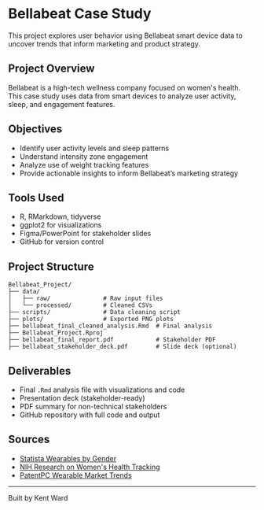 
# Bellabeat Case Study

This project explores user behavior using Bellabeat smart device data to uncover trends that inform marketing and product strategy.

## Project Overview
Bellabeat is a high-tech wellness company focused on women's health. This case study uses data from smart devices to analyze user activity, sleep, and engagement features.

## Objectives
- Identify user activity levels and sleep patterns
- Understand intensity zone engagement
- Analyze use of weight tracking features
- Provide actionable insights to inform Bellabeat’s marketing strategy

## Tools Used
- R, RMarkdown, tidyverse
- ggplot2 for visualizations
- Figma/PowerPoint for stakeholder slides
- GitHub for version control

## Project Structure

```
Bellabeat_Project/
├── data/
│   ├── raw/               # Raw input files
│   └── processed/         # Cleaned CSVs
├── scripts/               # Data cleaning script
├── plots/                 # Exported PNG plots
├── bellabeat_final_cleaned_analysis.Rmd  # Final analysis
├── Bellabeat_Project.Rproj
├── bellabeat_final_report.pdf            # Stakeholder PDF
├── bellabeat_stakeholder_deck.pdf        # Slide deck (optional)
```

## Deliverables
- Final `.Rmd` analysis file with visualizations and code
- Presentation deck (stakeholder-ready)
- PDF summary for non-technical stakeholders
- GitHub repository with full code and output

## Sources
- [Statista Wearables by Gender](https://www.statista.com/statistics/1424301/use-of-fitness-wearables-in-the-us-by-gender/)
- [NIH Research on Women's Health Tracking](https://www.ncbi.nlm.nih.gov/pmc/articles/PMC10755652/)
- [PatentPC Wearable Market Trends](https://patentpc.com/blog/fitness-tracker-market-growth-consumer-trends)

---
Built by Kent Ward
